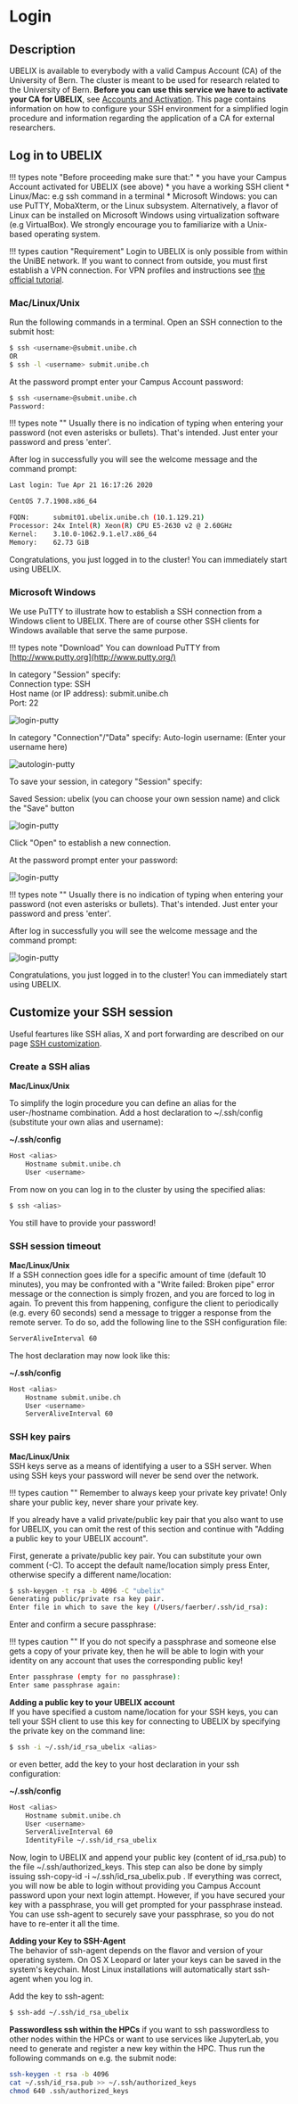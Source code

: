 # Login

## Description

UBELIX is available to everybody with a valid Campus Account (CA) of the University of Bern. The cluster is meant to be used for research related to the University of Bern. 
**Before you can use this service we have to activate your CA for UBELIX**, see [Accounts and Activation](account.md). 
This page contains information on how to configure your SSH environment for a simplified login procedure and information regarding the application of a CA for external researchers.

## Log in to UBELIX

!!! types note "Before proceeding make sure that:"
    * you have your Campus Account activated for UBELIX (see above)
    * you have a working SSH client
        * Linux/Mac: e.g ssh command in a terminal 
        * Microsoft Windows: you can use PuTTY, MobaXterm, or the Linux subsystem. Alternatively, a flavor of Linux can be installed on Microsoft Windows using virtualization software (e.g VirtualBox). We strongly encourage you to familiarize with a Unix-based operating system. 
    

!!! types caution "Requirement"
    Login to UBELIX is only possible from within the UniBE network. If you want to connect from outside, you must first establish a VPN connection. For VPN profiles and instructions see [the official tutorial](http://www.unibe.ch/university/campus_and_infrastructure/rund_um_computer/internetzugang/access_to_internal_resources_via_vpn/index_eng.html).


### Mac/Linux/Unix

Run the following commands in a terminal. Open an SSH connection to the submit host:

```Bash
$ ssh <username>@submit.unibe.ch
OR
$ ssh -l <username> submit.unibe.ch
```
At the password prompt enter your Campus Account password:

```Bash
$ ssh <username>@submit.unibe.ch
Password:
```

!!! types note ""
    Usually there is no indication of typing when entering your password (not even asterisks or bullets). That's intended. Just enter your password and press 'enter'.

After log in successfully you will see the welcome message and the command prompt:

```Bash
Last login: Tue Apr 21 16:17:26 2020

CentOS 7.7.1908.x86_64

FQDN:      submit01.ubelix.unibe.ch (10.1.129.21)
Processor: 24x Intel(R) Xeon(R) CPU E5-2630 v2 @ 2.60GHz
Kernel:    3.10.0-1062.9.1.el7.x86_64
Memory:    62.73 GiB
```

Congratulations, you just logged in to the cluster! You can immediately start using UBELIX.

### Microsoft Windows

We use PuTTY to illustrate how to establish a SSH connection from a Windows client to UBELIX. There are of course other SSH clients for Windows available that serve the same purpose.

!!! types note "Download"
    You can download PuTTY from [http://www.putty.org](http://www.putty.org/)


In category "Session" specify:  
Connection type: SSH  
Host name (or IP address): submit.unibe.ch  
Port: 22

![login-putty](../images/putty-session.png "Open connection")

In category "Connection"/"Data" specify:
Auto-login username: <username> (Enter your username here)



![autologin-putty](../images/putty-auto-login.png "Auto Login")

To save your session, in category "Session" specify:  

Saved Session: ubelix (you can choose your own session name) and click the "Save" button



![login-putty](../images/putty-save_session.png "Save Session")

Click "Open" to establish a new connection.

At the password prompt enter your password:



![login-putty](../images/putty-password_prompt.png "Password Prompt")

!!! types note ""
    Usually there is no indication of typing when entering your password (not even asterisks or bullets). That's intended. Just enter your password and press 'enter'.


After log in successfully you will see the welcome message and the command prompt:

![login-putty](../images/putty-welcome.png "Welcome Putty")

Congratulations, you just logged in to the cluster! You can immediately start using UBELIX.


## Customize your SSH session
Useful feartures like SSH alias, X and port forwarding are described on our page [SSH customization](ssh-customization.md).

### Create a SSH alias

**Mac/Linux/Unix**

To simplify the login procedure you can define an alias for the user-/hostname combination. Add a host declaration to ~/.ssh/config (substitute your own alias and username):


**~/.ssh/config**
```Bash
Host <alias>
    Hostname submit.unibe.ch
    User <username>
```

From now on you can log in to the cluster by using the specified alias:

```Bash
$ ssh <alias>
```

You still have to provide your password!

### SSH session timeout

**Mac/Linux/Unix**  
If a SSH connection goes idle for a specific amount of time (default 10 minutes), you may be confronted with a "Write failed: Broken pipe" error message or the connection is simply frozen, and you are forced to log in again. To prevent this from happening, configure the client to periodically (e.g. every 60 seconds) send a message to trigger a response from the remote server. To do so, add the following line to the SSH configuration file:

```Bash
ServerAliveInterval 60
```

The host declaration may now look like this:

**~/.ssh/config**
```Bash
Host <alias>
    Hostname submit.unibe.ch
    User <username>
    ServerAliveInterval 60
```

### SSH key pairs

**Mac/Linux/Unix**  
SSH keys serve as a means of identifying a user to a SSH server. When using SSH keys your password will never be send over the network.

!!! types caution ""
    Remember to always keep your private key private! Only share your public key, never share your private key.

If you already have a valid private/public key pair that you also want to use for UBELIX, you can omit the rest of this section and continue with "Adding a public key to your UBELIX account".

First, generate a private/public key pair. You can substitute your own comment (-C).  To accept the default name/location simply press Enter, otherwise specify a different name/location:

```Bash
$ ssh-keygen -t rsa -b 4096 -C "ubelix"
Generating public/private rsa key pair.
Enter file in which to save the key (/Users/faerber/.ssh/id_rsa):
```

Enter and confirm a secure passphrase:

!!! types caution ""
    If you do not specify a passphrase and someone else gets a copy of your private key, then he will be able to login with your identity on any account that uses the corresponding public key!

```Bash
Enter passphrase (empty for no passphrase):
Enter same passphrase again:
```

**Adding a public key to your UBELIX account**  
If you have specified a custom name/location for your SSH keys, you can tell your SSH client to use this key for connecting to UBELIX by specifying the private key on the command line:

```Bash
$ ssh -i ~/.ssh/id_rsa_ubelix <alias>
```

or even better, add the key to your host declaration in your ssh configuration:

**~/.ssh/config**
```Bash
Host <alias>
    Hostname submit.unibe.ch
    User <username>
    ServerAliveInterval 60
    IdentityFile ~/.ssh/id_rsa_ubelix
```

Now, login to UBELIX and append your public key (content of id_rsa.pub) to the file ~/.ssh/authorized_keys. This step can also be done by simply issuing ssh-copy-id -i ~/.ssh/id_rsa_ubelix.pub <alias>. If everything was correct, you will now be able to login without providing you Campus Account password upon your next login attempt. However, if you have secured your key with a passphrase, you will get prompted for your passphrase instead. You can use ssh-agent to securely save your passphrase, so you do not have to re-enter it all the time.

**Adding your Key to SSH-Agent**  
The behavior of ssh-agent depends on the flavor and version of your operating system. On OS X Leopard or later your keys can be saved in the system's keychain. Most Linux installations will automatically start ssh-agent when you log in.


Add the key to ssh-agent:

```Bash
$ ssh-add ~/.ssh/id_rsa_ubelix
```

**Passwordless ssh within the HPCs**
if you want to ssh passwordless to other nodes within the HPCs or want to use services like JupyterLab, you need to generate and register a new key within the HPC. Thus run the following commands on e.g. the submit node:
```Bash
ssh-keygen -t rsa -b 4096
cat ~/.ssh/id_rsa.pub >> ~/.ssh/authorized_keys
chmod 640 .ssh/authorized_keys
```

